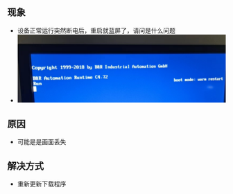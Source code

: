 
## 现象
- 设备正常运行突然断电后，重启就蓝屏了，请问是什么问题
- ![](FILES/036PPC屏幕断电上电后蓝屏/image-20230610115016987.png)

## 原因
- 可能是是画面丢失

## 解决方式
- 重新更新下载程序